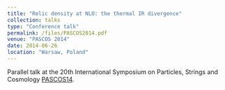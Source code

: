```yaml
---
title: "Relic density at NLO: the thermal IR divergence"
collection: talks
type: "Conference talk"
permalink: /files/PASCOS2014.pdf
venue: "PASCOS 2014"
date: 2014-06-26
location: "Warsaw, Poland"
---
```


Parallel talk at the 20th International Symposium on Particles, Strings and Cosmology [PASCOS14](http://pascos2014.fuw.edu.pl).
